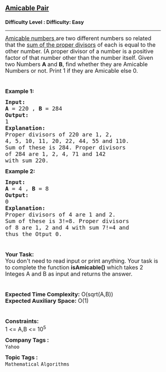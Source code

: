 <h2><a href="https://www.geeksforgeeks.org/problems/amicable-pair0804/1?page=4&status=unsolved&sortBy=accuracy">Amicable Pair</a></h2><h3>Difficulty Level : Difficulty: Easy</h3><hr><div class="problems_problem_content__Xm_eO"><p><span style="font-size:18px"><a href="https://www.geeksforgeeks.org/pairs-amicable-numbers/">Amicable numbers&nbsp;</a>are two different numbers so related that the&nbsp;<a href="https://www.geeksforgeeks.org/sum-of-all-proper-divisors-of-a-natural-number/">sum of the proper divisors</a>&nbsp;of each is equal to the other number. (A proper divisor of a number is a positive factor of that number other than the number itself. Given two Numbers <strong>A </strong>and <strong>B</strong>, find whether they are Amicable Numbers or not. Print 1 if they are Amicable else 0.</span></p>

<p>&nbsp;</p>

<p><span style="font-size:18px"><strong>Example 1:</strong></span></p>

<pre><span style="font-size:18px"><strong>Input:</strong></span>
<span style="font-size:18px"><strong>A </strong>= 220 , <strong>B </strong>= 284</span>
<span style="font-size:18px"><strong>Output:</strong></span>
<span style="font-size:18px">1</span>
<span style="font-size:18px"><strong>Explanation:</strong></span>
<span style="font-size:18px">Proper divisors of 220 are 1, 2,
4, 5, 10, 11, 20, 22, 44, 55 and 110.
Sum of these is 284. Proper divisors
of 284 are 1, 2, 4, 71 and 142
with sum 220.</span></pre>

<p><span style="font-size:18px"><strong>Example 2:</strong></span></p>

<pre><span style="font-size:18px"><strong>Input:</strong></span>
<span style="font-size:18px"><strong>A </strong>= 4 , <strong>B </strong>= 8</span>
<span style="font-size:18px"><strong>Output:</strong></span>
<span style="font-size:18px">0</span>
<span style="font-size:18px"><strong>Explanation:</strong></span>
<span style="font-size:18px">Proper divisors of 4 are 1 and 2.
Sum of these is 3!=8. Proper divisors
of 8 are 1, 2 and 4 with sum 7!=4 and
thus the Otput 0.</span></pre>

<p>&nbsp;</p>

<p><span style="font-size:18px"><strong>Your Task:</strong><br>
You don't need to read input or print anything. Your task is to complete the function <strong>isAmicable()</strong> which takes 2 Integes A and B as input and returns the answer.</span></p>

<p>&nbsp;</p>

<p><span style="font-size:18px"><strong>Expected Time Complexity:</strong> O(sqrt(A,B))<br>
<strong>Expected Auxiliary Space:</strong> O(1)</span></p>

<p>&nbsp;</p>

<p><span style="font-size:18px"><strong>Constraints:</strong></span><br>
<span style="font-size:18px">1 &lt;= A,B &lt;= 10<sup>5</sup></span></p>
</div><p><span style=font-size:18px><strong>Company Tags : </strong><br><code>Yahoo</code>&nbsp;<br><p><span style=font-size:18px><strong>Topic Tags : </strong><br><code>Mathematical</code>&nbsp;<code>Algorithms</code>&nbsp;